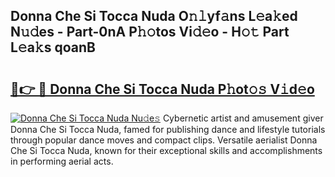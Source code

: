 ## Donna Che Si Tocca Nuda O𝚗𝚕yf𝚊ns L𝚎a𝚔ed N𝚞𝚍es - Part-0nA P𝚑𝚘tos Vi𝚍𝚎o - H𝚘𝚝 Part L𝚎a𝚔s qoanB

# <h2><a href="http://kfccgu.oniu.top/?m=Donna+Che+Si+Tocca+Nuda">🔗👉 🔴 Donna Che Si Tocca Nuda P𝚑ot𝚘𝚜 V𝚒d𝚎o</a></h2>

[![Donna Che Si Tocca Nuda Nu𝚍e𝚜](https://i.imgur.com/0qMVB7G.gif)](http://kfccgu.oniu.top/?m=Donna+Che+Si+Tocca+Nuda)
Cybernetic artist and amusement giver Donna Che Si Tocca Nuda, famed for publishing dance and lifestyle tutorials through popular dance moves and compact clips. Versatile aerialist Donna Che Si Tocca Nuda, known for their exceptional skills and accomplishments in performing aerial acts.  
